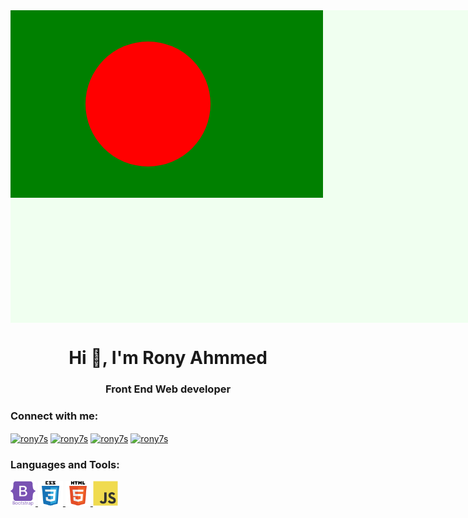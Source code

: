 <div style="height:500px; width:1000px; background-color: honeydew;">
    <div style="height:300px; width:500px; background-color: green; position: relative;">
        <div style="height:200px; width:200px; border-radius: 50%; background-color: red; position: absolute;margin-top: 50px; margin-left:120px ;"></div>
    </div>
</div>

<h1 align="center">Hi 👋, I'm Rony Ahmmed</h1>
<h3 align="center">Front End Web developer</h3>

<h3 align="left">Connect with me:</h3>
<p align="left">
<a href="https://twitter.com/rony7s" target="blank"><img align="center" src="https://raw.githubusercontent.com/rahuldkjain/github-profile-readme-generator/master/src/images/icons/Social/twitter.svg" alt="rony7s" height="30" width="40" /></a>
<a href="https://linkedin.com/in/rony7s" target="blank"><img align="center" src="https://raw.githubusercontent.com/rahuldkjain/github-profile-readme-generator/master/src/images/icons/Social/linked-in-alt.svg" alt="rony7s" height="30" width="40" /></a>
<a href="https://fb.com/rony7s" target="blank"><img align="center" src="https://raw.githubusercontent.com/rahuldkjain/github-profile-readme-generator/master/src/images/icons/Social/facebook.svg" alt="rony7s" height="30" width="40" /></a>
<a href="https://instagram.com/rony7s" target="blank"><img align="center" src="https://raw.githubusercontent.com/rahuldkjain/github-profile-readme-generator/master/src/images/icons/Social/instagram.svg" alt="rony7s" height="30" width="40" /></a>
</p>

<h3 align="left">Languages and Tools:</h3>
<p align="left"> <a href="https://getbootstrap.com" target="_blank" rel="noreferrer"> <img src="https://raw.githubusercontent.com/devicons/devicon/master/icons/bootstrap/bootstrap-plain-wordmark.svg" alt="bootstrap" width="40" height="40"/> </a> <a href="https://www.w3schools.com/css/" target="_blank" rel="noreferrer"> <img src="https://raw.githubusercontent.com/devicons/devicon/master/icons/css3/css3-original-wordmark.svg" alt="css3" width="40" height="40"/> </a> <a href="https://www.w3.org/html/" target="_blank" rel="noreferrer"> <img src="https://raw.githubusercontent.com/devicons/devicon/master/icons/html5/html5-original-wordmark.svg" alt="html5" width="40" height="40"/> </a> <a href="https://developer.mozilla.org/en-US/docs/Web/JavaScript" target="_blank" rel="noreferrer"> <img src="https://raw.githubusercontent.com/devicons/devicon/master/icons/javascript/javascript-original.svg" alt="javascript" width="40" height="40"/> </a> </p>

